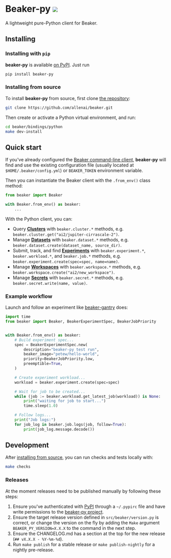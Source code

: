 # Beaker-py [![](https://img.shields.io/pypi/v/beaker-py)](https://pypi.org/project/beaker-py/)

A lightweight pure-Python client for Beaker.

## Installing

### Installing with `pip`

**beaker-py** is available [on PyPI](https://pypi.org/project/beaker-py/). Just run

```bash
pip install beaker-py
```

### Installing from source

To install **beaker-py** from source, first clone [the repository](https://github.com/allenai/beaker):

```bash
git clone https://github.com/allenai/beaker.git
```

Then create or activate a Python virtual environment, and run:

```bash
cd beaker/bindings/python
make dev-install
```

## Quick start

If you've already configured the [Beaker command-line client](https://github.com/allenai/beaker/),
**beaker-py** will find and use the existing configuration file (usually located at `$HOME/.beaker/config.yml`) or `BEAKER_TOKEN` environment variable.

Then you can instantiate the Beaker client with the `.from_env()` class method:

```python
from beaker import Beaker

with Beaker.from_env() as beaker:
    ...
```

With the Python client, you can:
- Query [**Clusters**](https://beaker-docs.apps.allenai.org/concept/clusters.html) with `beaker.cluster.*` methods, e.g. `beaker.cluster.get("ai2/jupiter-cirrascale-2")`.
- Manage [**Datasets**](https://beaker-docs.apps.allenai.org/concept/datasets.html) with `beaker.dataset.*` methods, e.g. `beaker.dataset.create(dataset_name, source_dir)`.
- Submit, track, and find [**Experiments**](https://beaker-docs.apps.allenai.org/concept/experiments.html) with `beaker.experiment.*`, `beaker.workload.*`, and `beaker.job.*` methods, e.g. `beaker.experiment.create(spec=spec, name=name)`.
- Manage [**Workspaces**](https://beaker-docs.apps.allenai.org/concept/workspaces.html) with `beaker.workspace.*` methods, e.g. `beaker.workspace.create("ai2/new_workspace")`.
- Manage [**Secrets**](https://beaker-docs.apps.allenai.org/concept/secrets.html) with `beaker.secret.*` methods, e.g. `beaker.secret.write(name, value)`.

### Example workflow

Launch and follow an experiment like [beaker-gantry](https://github.com/allenai/beaker-gantry) does:

```python
import time
from beaker import Beaker, BeakerExperimentSpec, BeakerJobPriority


with Beaker.from_env() as beaker:
    # Build experiment spec...
    spec = BeakerExperimentSpec.new(
        description="beaker-py test run",
        beaker_image="petew/hello-world",
        priority=BeakerJobPriority.low,
        preemptible=True,
    )

    # Create experiment workload...
    workload = beaker.experiment.create(spec=spec)

    # Wait for job to be created...
    while (job := beaker.workload.get_latest_job(workload)) is None:
        print("waiting for job to start...")
        time.sleep(1.0)

    # Follow logs...
    print("Job logs:")
    for job_log in beaker.job.logs(job, follow=True):
        print(job_log.message.decode())
```

## Development

After [installing from source](#installing-from-source), you can run checks and tests locally with:

```bash
make checks
```

### Releases

At the moment releases need to be published manually by following these steps:

1. Ensure you've authenticated with [PyPI](https://pypi.org/) through a `~/.pypirc` file and have write permissions to the [beaker-py project](https://pypi.org/project/beaker-py/).
2. Ensure the target release version defined in `src/beaker/version.py` is correct, or change the version on the fly by adding the `Make` argument `BEAKER_PY_VERSION=X.X.X` to the command in the next step.
3. Ensure the CHANGELOG.md has a section at the top for the new release (`## vX.X.X - %Y-%m-%d`).
4. Run `make publish` for a stable release or `make publish-nightly` for a nightly pre-release.
